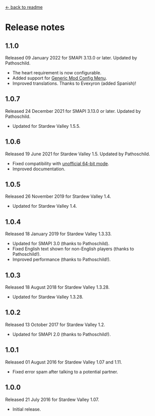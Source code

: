 ﻿﻿[← back to readme](README.md)

# Release notes
## 1.1.0
Released 09 January 2022 for SMAPI 3.13.0 or later. Updated by Pathoschild.

* The heart requirement is now configurable.
* Added support for [Generic Mod Config Menu](https://www.nexusmods.com/stardewvalley/mods/5098).
* Improved translations. Thanks to Evexyron (added Spanish)!

## 1.0.7
Released 24 December 2021 for SMAPI 3.13.0 or later. Updated by Pathoschild.

* Updated for Stardew Valley 1.5.5.

## 1.0.6
Released 19 June 2021 for Stardew Valley 1.5. Updated by Pathoschild.

* Fixed compatibility with [unofficial 64-bit mode](https://stardewvalleywiki.com/Modding:Migrate_to_64-bit_on_Windows).
* Improved documentation.

## 1.0.5
Released 26 November 2019 for Stardew Valley 1.4.

* Updated for Stardew Valley 1.4.

## 1.0.4
Released 18 January 2019 for Stardew Valley 1.3.33.

* Updated for SMAPI 3.0 (thanks to Pathoschild).
* Fixed English text shown for non-English players (thanks to Pathoschild!).
* Improved performance (thanks to Pathoschild!).

## 1.0.3
Released 18 August 2018 for Stardew Valley 1.3.28.

* Updated for Stardew Valley 1.3.28.

## 1.0.2
Released 13 October 2017 for Stardew Valley 1.2.

* Updated for SMAPI 2.0 (thanks to Pathoschild!).

## 1.0.1
Released 01 August 2016 for Stardew Valley 1.07 and 1.11.

* Fixed error spam after talking to a potential partner.

## 1.0.0
Released 21 July 2016 for Stardew Valley 1.07.

* Initial release.
